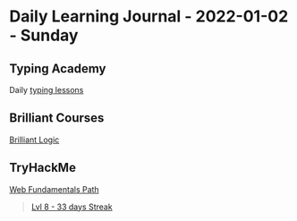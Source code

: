 # Daily Learning Journal - 2022-01-02 - Sunday

## Typing Academy

Daily [typing lessons](https://www.typing.academy/typing-tutor/lessons)

## Brilliant Courses

[Brilliant Logic](https://brilliant.org/courses/logic-deduction/)

## TryHackMe

[Web Fundamentals Path](https://tryhackme.com/path/outline/web)

> [Lvl 8 - 33 days Streak](https://tryhackme.com/p/Universalamateur)
